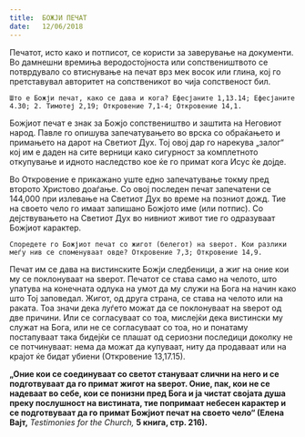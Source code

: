```yaml
---
title:  БОЖЈИ ПЕЧАТ
date:   12/06/2018
---
```


Печатот, исто како и потписот, се користи за заверување на документи. Во дамнешни времиња веродостојноста или сопствеништвото се потврдувало со втиснување на печат врз мек восок или глина, кој го претставувал авторитет на сопственикот во чија сопственост бил.

`Што е Божји печат, како се дава и кога? Ефесјаните 1,13.14; Ефесјаните 4.30; 2. Тимотеј 2,19; Откровение 7,1-4; Откровение 14,1.`

Божјиот печат е знак за Божјо сопствеништво и заштита на Неговиот народ. Павле го опишува запечатувањето во врска со обраќањето и при­мањето на дарот на Светиот Дух. Тој овој дар го нарекува „залог“ кој им е даден на сите верници како сигурност за комплетното откупување и идното наследство кое ќе го примат кога Исус ќе дојде.

Во Откровение е прикажано уште едно запечатување токму пред второто Христово доаѓање. Со овој последен печат запечатени се 144,000 при излевање на Светиот Дух во време на позниот дожд. Тие на своето чело го имаат запишано Божјото име (или потпис). Со дејствувањето на Светиот Дух во нивниот живот тие го одразуваат Божјиот карактер.

`Споредете го Божјиот печат со жигот (белегот) на ѕверот. Кои разлики меѓу нив се споменуваат овде? Откровение 7,3; Откровение 14,9.`

Печат им се дава на вистинските Божји следбеници, а жиг на оние кои му се поклонуваат на ѕверот. Печатот се става само на челото, што упатува на конечната одлука на умот да му служи на Бога на начин како што Тој заповедал. Жигот, од друга страна, се става на челото или на раката. Тоа значи дека луѓето можат да се поклонуваат на ѕверот од две причини. Или се согласуваат со тоа, мислејќи дека вистински му служат на Бога, или не се согласуваат со тоа, но и понатаму постапуваат така бидејќи се плашат од сериозни последици доколку не се потчинуваат: нема да можат да купуваат, ниту да продаваат или на крајот ќе бидат убиени (Откровение 13,17.15).

**„Оние кои се соединуваат со светот стануваат слични на него и се подготвуваат да го примат жигот на ѕверот. Оние, пак, кои не се надеваат во себе, кои се понизни пред Бога и ја чистат својата душа преку послушност на вистината, тие попримаат небесен карактер и се подготвуваат да го примат Божјиот печат на своето чело“ (Елена Вајт,** *Testi­monies for the Church,* **5 книга, стр. 216).**

